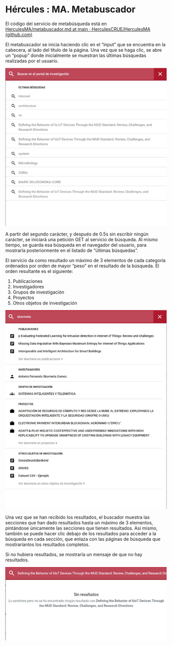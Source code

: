 # Hércules : MA. Metabuscador



El código del servicio de metabúsqueda está en [HerculesMA/metabuscador.md at main · HerculesCRUE/HerculesMA (github.com)](https://github.com/HerculesCRUE/HerculesMA/blob/main/Docs/metabuscador.md "https://github.com/HerculesCRUE/HerculesMA/blob/main/Docs/metabuscador.md")

El metabuscador se inicia haciendo clic en el “input” que se encuentra en la cabecera, al lado del título de la página. Una vez que se haga clic, se abre un “popup” donde inicialmente se muestran las últimas búsquedas realizadas por el usuario.

![](/attachments/598147659/598148385.jpg)

A partir del segundo carácter, y después de 0\.5s sin escribir ningún carácter, se iniciará una petición GET al servicio de búsqueda. Al mismo tiempo, se guarda esa búsqueda en el navegador del usuario, para mostrarla posteriormente en el listado de “últimas búsquedas”.

El servicio da como resultado un máximo de 3 elementos de cada categoría ordenados por orden de mayor “peso” en el resultado de la búsqueda. El orden resultante es el siguiente:

1. Publicaciones
2. Investigadores
3. Grupos de investigación
4. Proyectos
5. Otros objetos de investigación

![](/attachments/598147659/598148380.jpg)

Una vez que se han recibido los resultados, el buscador muestra las secciones que han dado resultados hasta un máximo de 3 elementos, pintándose únicamente las secciones que tienen resultados. Así mismo, también se puede hacer clic debajo de los resultados para acceder a la búsqueda en cada sección, que enlaza con las páginas de búsqueda que mostraríanlos los resultados completos.

Si no hubiera resultados, se mostraría un mensaje de que no hay resultados.

![](/attachments/598147659/598148381.jpg)

  





